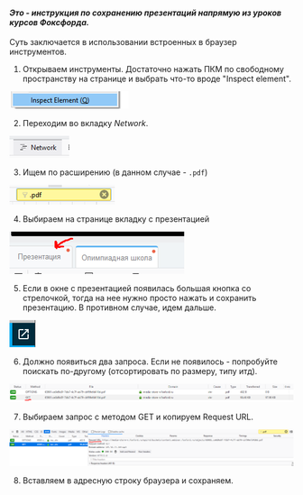 #### *Это - инструкция по сохранению презентаций напрямую из уроков курсов Фоксфорда.*

Суть заключается в использовании встроенных в браузер инструментов.

1) Открываем инструменты. Достаточно нажать ПКМ по свободному пространству на странице и выбрать что-то вроде "Inspect element".

![Screenshot4](Screenshot_4.png)

2) Переходим во вкладку *Network*.

![Screenshot5](Screenshot_5.png)

3) Ищем по расширению (в данном случае - `.pdf`)

![Screenshot1](Screenshot_1.png)

4) Выбираем на странице вкладку с презентацией

![Screenshot0](Screenshot_0.png)

5) Если в окне с презентацией появилась большая кнопка со стрелочкой, тогда на нее нужно просто нажать и сохранить презентацию. В противном случае, идем дальше.

![Screenshot6](Screenshot_6.png)

6) Должно появиться два запроса. Если не появилось - попробуйте поискать по-другому (отсортировать по размеру, типу итд).

![Screenshot2](Screenshot_2.png)

7) Выбираем запрос с методом GET и копируем Request URL.

![Screenshot3](Screenshot_3.png)

8) Вставляем в адресную строку браузера и сохраняем.
